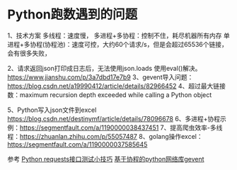 # Python跑数遇到的问题
1、技术方案
	多线程：速度慢，
	多进程+多协程：控制不住，耗尽机器所有内存
	单进程+多协程(协程池)：速度可控，大约60个请求/s，但是会超过65536个链接，会有很多失败，

2、请求返回json打印成日志后，无法使用json.loads
	使用eval()解决。https://www.jianshu.com/p/3a7dbd17e7b9
3、gevent导入问题：https://blog.csdn.net/a19990412/article/details/82966452
4、超过最大链接数：maximum recursion depth exceeded while calling a Python object
	
5、Python写入json文件到excel
	https://blog.csdn.net/destinymf/article/details/78096678
6、多进程+协程示例：https://segmentfault.com/a/1190000038437451
7、提高爬虫效率-多线程：https://zhuanlan.zhihu.com/p/55057487
8、golang操作excel：https://segmentfault.com/a/1190000037585645



参考
[Python requests接口测试小技巧](https://testerhome.com/topics/19899)
[基于协程的python网络库gevent](http://www.bjhee.com/gevent.html)